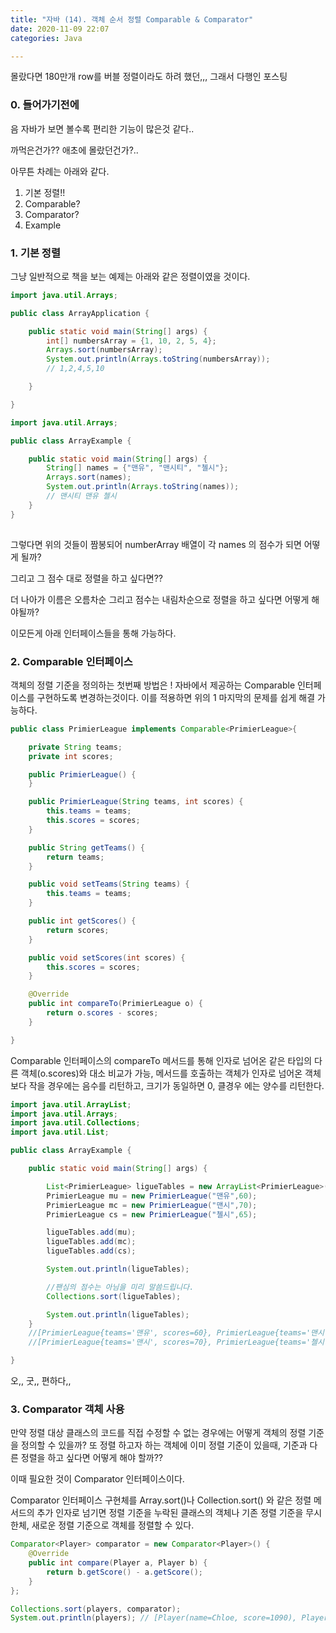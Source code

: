 ```yaml
---
title: "자바 (14). 객체 순서 정렬 Comparable & Comparator"
date: 2020-11-09 22:07
categories: Java

---
```


몰랐다면 180만개 row를 버블 정렬이라도 하려 했던,,, 그래서 다행인 포스팅

### 0. 들어가기전에

음 자바가 보면 볼수록 편리한 기능이 많은것 같다..

까먹은건가?? 애초에 몰랐던건가?..

아무튼 차례는 아래와 같다.


1. 기본 정렬!! 
2. Comparable?
3. Comparator?
4. Example

### 1. 기본 정렬

그냥 일반적으로 책을 보는 예제는 아래와 같은 정렬이였을 것이다.

```java
import java.util.Arrays;

public class ArrayApplication {

    public static void main(String[] args) {
        int[] numbersArray = {1, 10, 2, 5, 4};
        Arrays.sort(numbersArray);
        System.out.println(Arrays.toString(numbersArray));
        // 1,2,4,5,10

    }

}
```


```java
import java.util.Arrays;

public class ArrayExample {

    public static void main(String[] args) {
        String[] names = {"맨유", "맨시티", "첼시"};
        Arrays.sort(names);
        System.out.println(Arrays.toString(names));
        // 맨시티 맨유 첼시
    }
}
   
```

그렇다면 위의 것들이 짬봉되어 numberArray 배열이 각 names 의 점수가 되면 어떻게 될까?

그리고 그 점수 대로 정렬을 하고 싶다면?? 

더 나아가 이름은 오름차순 그리고 점수는 내림차순으로 정렬을 하고 싶다면 어떻게 해야될까?

이모든게 아래 인터페이스들을 통해 가능하다.

### 2. Comparable 인터페이스

객체의 정렬 기준을 정의하는 첫번째 방법은 ! 자바에서 제공하는 Comparable 인터페이스를 구현하도록 변경하는것이다. 이를 적용하면 위의 1 마지막의 문제를 쉽게 해결 가능하다.

```java
public class PrimierLeague implements Comparable<PrimierLeague>{

    private String teams;
    private int scores;

    public PrimierLeague() {
    }

    public PrimierLeague(String teams, int scores) {
        this.teams = teams;
        this.scores = scores;
    }

    public String getTeams() {
        return teams;
    }

    public void setTeams(String teams) {
        this.teams = teams;
    }

    public int getScores() {
        return scores;
    }

    public void setScores(int scores) {
        this.scores = scores;
    }

    @Override
    public int compareTo(PrimierLeague o) {
        return o.scores - scores;
    }

}
```

Comparable 인터페이스의 compareTo 메서드를 통해 인자로 넘어온 같은 타입의 다른 객체(o.scores)와 대소 비교가 가능, 
메서드를 호출하는 객체가 인자로 넘어온 객체보다 작을 경우에는 음수를 리턴하고, 크기가 동일하면 0, 클경우 에는 양수를 리턴한다.

```java
import java.util.ArrayList;
import java.util.Arrays;
import java.util.Collections;
import java.util.List;

public class ArrayExample {

    public static void main(String[] args) {

        List<PrimierLeague> ligueTables = new ArrayList<PrimierLeague>();
        PrimierLeague mu = new PrimierLeague("맨유",60);
        PrimierLeague mc = new PrimierLeague("맨시",70);
        PrimierLeague cs = new PrimierLeague("첼시",65);

        ligueTables.add(mu);
        ligueTables.add(mc);
        ligueTables.add(cs);

        System.out.println(ligueTables);

        //팬심의 점수는 아님을 미리 말씀드립니다.
        Collections.sort(ligueTables);

        System.out.println(ligueTables);
    }
    //[PrimierLeague{teams='맨유', scores=60}, PrimierLeague{teams='맨시', scores=70}, PrimierLeague{teams='첼시', scores=65}]
    //[PrimierLeague{teams='맨시', scores=70}, PrimierLeague{teams='첼시', scores=65}, PrimierLeague{teams='맨유', scores=60}]

}
```

오,, 굿,, 편하다,,

### 3. Comparator 객체 사용

만약 정렬 대상 클래스의 코드를 직접 수정할 수 없는 경우에는 어떻게 객체의 정렬 기준을 정의할 수 있을까?
또 정렬 하고자 하는 객체에 이미 정렬 기준이 있을때, 기준과 다른 정렬을 하고 싶다면 어떻게 해야 할까??

이때 필요한 것이 Comparator 인터페이스이다. 

Comparator 인터페이스 구현체를 Array.sort()나 Collection.sort() 와 같은 정렬 메서드의 추가 인자로 넘기면 정렬 기준을 누락된 클래스의 객체나 기존 정렬 기준을 무시한체,
새로운 정렬 기준으로 객체를 정렬할 수 있다.

```java
Comparator<Player> comparator = new Comparator<Player>() {
    @Override
    public int compare(Player a, Player b) {
        return b.getScore() - a.getScore();
    }
};

Collections.sort(players, comparator);
System.out.println(players); // [Player(name=Chloe, score=1090), Player(name=Eric, score=1018), Player(name=Bob, score=982), Player(name=Dale, score=982), Player(name=Alice, score=899)]
```

